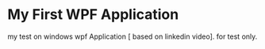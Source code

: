 # My First WPF Application
my test on windows wpf Application [ based on linkedin video].
for test only.
